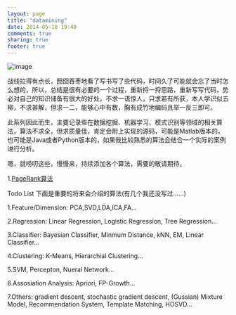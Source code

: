 ```yaml
---
layout: page
title: "datamining"
date: 2014-05-18 19:40
comments: true
sharing: true
footer: true
---
```


![image](http://hujiaweibujidao.github.io/images/datamining.png)

战线拉得有点长，囫囵吞枣地看了写书写了些代码，时间久了可能就会忘了当时怎么想的，所以，总结是很有必要的一个过程，重新捋一捋思路，重新写写代码，势必对自己的知识储备有很大的好处，不求一语惊人，只求若有所获，本人学识似五柳，不求甚解，但求一二，能够心中有数，胸有成竹地编码且举一反三即可。

此系列因此而生，主要记录些在数据挖掘、机器学习、模式识别等领域的相关算法，算法不求全，但求质量佳，肯定会附上实现的源码，可能是Matlab版本的，也可能是Java或者Python版本的，如果我比较熟悉的算法会结合一个实际的案例进行分析。

嗯，就唠叨这些，慢慢来，持续添加各个算法，需要的敬请期待。

1.[PageRank算法](http://hujiaweibujidao.github.io/blog/2014/05/12/algorithms-pagerank/)

Todo List  下面是重要的将来会介绍的算法(有几个我还没写过......)

1.Feature/Dimension: PCA,SVD,LDA,ICA,FA...

2.Regression: Linear Regression, Logistic Regression, Tree Regression...

3.Classifier: Bayesian Classifier, Minmum Distance, kNN, EM, Linear Classifier...

4.Clustering: K-Means, Hierarchial Clustering...

5.SVM, Percepton, Nueral Network...

6.Assosiation Analysis: Apriori, FP-Growth...

7.Others: gradient descent, stochastic gradient descent, (Gussian) Mixture Model, Recommendation System, Template Matching, HOSVD...







